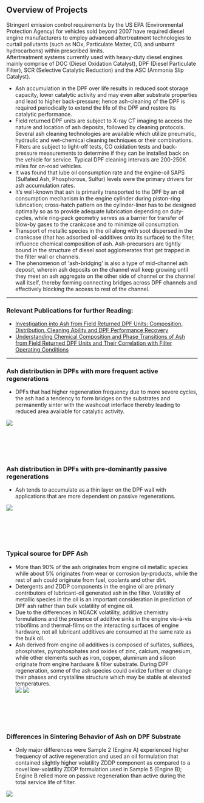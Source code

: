 ## Overview of Projects <br>
Stringent emission control requirements by the US EPA (Environmental Protection Agency) for vehicles sold beyond 2007 have required diesel engine manufacturers to employ advanced aftertreatment technologies to curtail pollutants (such as NOx, Particulate Matter, CO, and unburnt hydrocarbons) within prescribed limits.<br> 
Aftertreatment systems currently used with heavy-duty diesel engines mainly comprise of DOC (Diesel Oxidation Catalyst), DPF (Diesel Particulate Filter), SCR (Selective Catalytic Reduction) and the ASC (Ammonia Slip Catalyst).
- Ash accumulation in the DPF over life results in reduced soot storage capacity, lower catalytic activity and may even alter substrate properties and lead to higher back-pressure; hence ash-cleaning of the DPF is required periodically to extend the life of the DPF and restore its catalytic performance.<br>
- Field returned DPF units are subject to X-ray CT imaging to access the nature and location of ash deposits, followed by cleaning protocols. Several ash cleaning technologies are available which utilize pneumatic, hydraulic and wet-chemical cleaning techniques or their combinations. Filters are subject to light-off tests, CO oxidation tests and back-pressure measurements to determine if they can be installed back on the vehicle for service. Typical DPF cleaning intervals are 200-250K miles for on-road vehicles.<br>
- It was found that lube oil consumption rate and the engine-oil SAPS (Sulfated Ash, Phosphorous, Sulfur) levels were the primary drivers for ash accumulation rates.<br>
- It’s well-known that ash is primarily transported to the DPF by an oil consumption mechanism in the engine cylinder during piston-ring lubrication; cross-hatch pattern on the cylinder-liner has to be designed optimally so as to provide adequate lubrication depending on duty-cycles, while ring-pack geometry serves as a barrier for transfer of blow-by gases to the crankcase and to minimize oil consumption. <br>
- Transport of metallic species in the oil along with soot dispersed in the crankcase (that has adsorbed oil-additives onto its surface) to the filter, influence chemical composition of ash. Ash-precursors are tightly bound in the structure of diesel soot agglomerates that get trapped in the filter wall or channels. <br>
- The phenomenon of 'ash-bridging' is also a type of mid-channel ash deposit, wherein ash deposits on the channel wall keep growing until they meet an ash aggregate on the other side of channel or the channel wall itself, thereby forming connecting bridges across DPF channels and effectively blocking the access to rest of the channel. <br>


---

### Relevant Publications for further Reading:

- [Investigation into Ash from Field Returned DPF Units: Composition, Distribution, Cleaning Ability and DPF Performance Recovery](https://doi.org/10.4271/2016-01-0928)
- [Understanding Chemical Composition and Phase Transitions of Ash from Field Returned DPF Units and Their Correlation with Filter Operating Conditions](https://doi.org/10.4271/2016-01-0898)

---

### Ash distribution in DPFs with more frequent active regenerations <br>
- DPFs that had higher regeneration frequency due to more severe cycles, the ash had a tendency to form bridges on the substrates and permanently sinter with the washcoat interface thereby leading to reduced area available for catalytic activity.<br>
<img src="images/Diesel16.JPG?raw=true"/>

<br><br>
---

### Ash distribution in DPFs with pre-dominantly passive regenerations <br>
- Ash tends to accumulate as a thin layer on the DPF wall with applications that are more dependent on passive regenerations. 
<img src="images/Diesel17.JPG?raw=true"/>

<br><br>
---

### Typical source for DPF Ash <br>
- More than 90% of the ash originates from engine oil metallic species while about 5% originates from wear or corrosion by-products, while the rest of ash could originate from fuel, coolants and other dirt.<br>
- Detergents and ZDDP components in the engine oil are primary contributors of lubricant-oil generated ash in the filter. Volatility of metallic species in the oil is an important consideration in prediction of DPF ash rather than bulk volatility of engine oil.<br>
- Due to the differences in NOACK volatility, additive chemistry formulations and the presence of additive sinks in the engine vis-à-vis tribofilms and thermal-films on the interacting surfaces of engine hardware, not all lubricant additives are consumed at the same rate as the bulk oil. <br>
- Ash derived from engine oil additives is composed of sulfates, sulfides, phosphates, pyrophosphates and oxides of zinc, calcium, magnesium, while other elements such as iron, copper, aluminum and silicon originate from engine hardware & filter substrate. During DPF regeneration, some of the ash species could oxidize further or change their phases and crystalline structure which may be stable at elevated temperatures.<br>
<img src="images/Diesel18.JPG?raw=true"/> <img src="images/Diesel20.JPG?raw=true"/> 

<br><br>
---

### Differences in Sintering Behavior of Ash on DPF Substrate <br>
- Only major differences were Sample 2 (Engine A) experienced higher frequency of active regeneration and used an oil formulation that contained slightly higher volatility ZDDP component as compared to a novel low-volatility ZDDP formulation used in Sample 5 (Engine B); Engine B relied more on passive regeneration than active during the total service life of filter.<br> 
<img src="images/Diesel19.JPG?raw=true"/>

<br><br>
---
